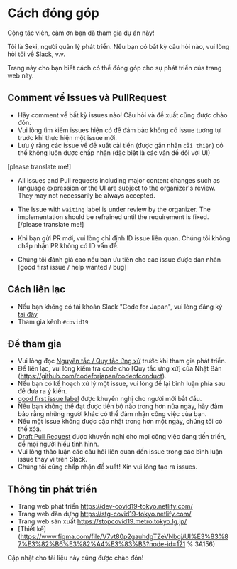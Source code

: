 # Cách đóng góp

Cộng tác viên, cảm ơn bạn đã tham gia dự án này!

Tôi là Seki, người quản lý phát triển. Nếu bạn có bất kỳ câu hỏi nào, vui lòng hỏi tôi về Slack, v.v.

Trang này cho bạn biết cách có thể đóng góp cho sự phát triển của trang web này.

## Comment về Issues và PullRequest
* Hãy comment về bất kỳ issues nào! Câu hỏi và đề xuất cũng được chào đón.
* Vui lòng tìm kiếm issues hiện có để đảm bảo không có issue tương tự trước khi thực hiện một issue mới.
* Lưu ý rằng các issue về đề xuất cải tiến (được gắn nhãn `cải thiện`) có thể không luôn được chấp nhận (đặc biệt là các vấn đề đối với UI)

[please translate me!]
* All issues and Pull requests including major content changes such as language expression or the UI are subject to the organizer's review. They may not necessarily be always accepted.
* The Issue with `waiting` label is under review by the organizer.  The implementation should be refrained until the requirement is fixed.
[/please translate me!]

* Khi bạn gửi PR mới, vui lòng chỉ định ID issue liên quan. Chúng tôi không chấp nhận PR không có ID vấn đề.
* Chúng tôi đánh giá cao nếu bạn ưu tiên cho các issue được dán nhãn [good first issue / help wanted / bug]

## Cách liên lạc
* Nếu bạn không có tài khoản Slack "Code for Japan", vui lòng đăng ký [tại đây](https://cfjslackin.herokuapp.com/)
* Tham gia kênh `#covid19`

## Để tham gia
* Vui lòng đọc [Nguyên tắc / Quy tắc ứng xử](./CODE_OF_CONDUCT.md) trước khi tham gia phát triển.
* Để liên lạc, vui lòng kiểm tra code cho [Quy tắc ứng xử] của Nhật Bản (https://github.com/codeforjapan/codeofconduct).
* Nếu bạn có kế hoạch xử lý một issue, vui lòng để lại bình luận phía sau để đưa ra ý kiến.
* [good first issue label](https://github.com/tokyo-metropolitan-gov/covid19/issues?q=is%3Asu+is%3Aopen+label%3A%22good+first+su%22) được khuyến nghị cho người mới bắt đầu.
* Nếu bạn không thể đạt được tiến bộ nào trong hơn nửa ngày, hãy đảm bảo rằng những người khác có thể đảm nhận công việc của bạn.
* Nếu một issue không được cập nhật trong hơn một ngày, chúng tôi có thể xóa.
* [Draft Pull Request](https://help.github.com/en/github/collaborating-with-issues-and-pull-requests/about-pull-requests#draft-pull-requests) được khuyến nghị cho mọi công việc đang tiến triển, để mọi người hiểu tình hình.
* Vui lòng thảo luận các câu hỏi liên quan đến issue trong các bình luận issue thay vì trên Slack.
* Chúng tôi cũng chấp nhận đề xuất! Xin vui lòng tạo ra issues.

## Thông tin phát triển
* Trang web phát triển https://dev-covid19-tokyo.netlify.com/
* Trang web dàn dựng https://stg-covid19-tokyo.netlify.com/
* Trang web sản xuất https://stopcovid19.metro.tokyo.lg.jp/
* [Thiết kế](https://www.figma.com/file/V7vt80p2gauhdgTZeVNbgj/UI%E3%83%87%E3%82%B6%E3%82%A4%E3%83%B3?node-id=121 % 3A156)

Cập nhật cho tài liệu này cũng được chào đón!

